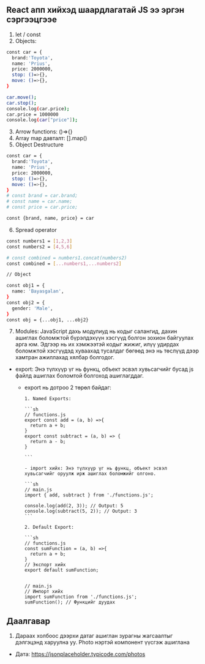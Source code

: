 ## React апп хийхэд шаардлагатай JS ээ эргэн сэргээцгээе

1. let / const
2. Objects:

```sh
const car = {
  brand:'Toyota',
  name: 'Prius',
  price: 2000000,
  stop: ()=>{},
  move: ()=>{},
}

car.move();
car.stop();
console.log(car.price);
car.price = 1000000
console.log(car["price"]);

```

3. Arrow functions: ()=>{}
4. Array map давталт: [].map()
5. Object Destructure

```sh
const car = {
  brand:'Toyota',
  name: 'Prius',
  price: 2000000,
  stop: ()=>{},
  move: ()=>{},
}
# const brand = car.brand;
# const name = car.name;
# const price = car.price;

const {brand, name, price} = car
```

6. Spread operator

```sh
const numbers1 = [1,2,3]
const numbers2 = [4,5,6]

# const combined = numbers1.concat(numbers2)
const combined = [...numbers1,...numbers2]

// Object

const obj1 = {
  name: 'Bayasgalan',
}
const obj2 = {
  gender: 'Male',
}
const obj = {...obj1, ...obj2}
```

7. Modules:
   JavaScript дахь модулиуд нь кодыг салангид, дахин ашиглах боломжтой бүрэлдэхүүн хэсгүүд болгон зохион байгуулах арга юм. Эдгээр нь их хэмжээтэй кодыг жижиг, илүү удирдах боломжтой хэсгүүдэд хуваахад тусалдаг бөгөөд энэ нь төслүүд дээр хамтран ажиллахад хялбар болгодог.

- export: Энэ түлхүүр үг нь функц, объект эсвэл хувьсагчийг бусад js файлд ашиглах боломтой болгоход ашиглагддаг.

  - export нь дотроо 2 төрөл байдаг:

        1. Named Exports:

        ```sh
        // functions.js
        export const add = (a, b) =>{
          return a + b;
        }
        export const subtract = (a, b) => {
          return a - b;
        }

        ```

        - import хийх: Энэ түлхүүр үг нь функц, объект эсвэл хувьсагчийг оруулж ирж ашиглах боломжийг олгоно.

        ```sh
        // main.js
        import { add, subtract } from './functions.js';

        console.log(add(2, 3)); // Output: 5
        console.log(subtract(5, 2)); // Output: 3
        ```

        2. Default Export:

        ```sh
        // functions.js
        const sumFunction = (a, b) =>{
          return a + b;
        }
        // Экспорт хийх
        export default sumFunction;


        // main.js
        // Импорт хийх
        import sumFunction from './functions.js';
        sumFunction(); // Функцийг дуудах

## Даалгавар

1. Дараах холбоос дээрхи датаг ашиглан зурагны жагсаалтыг дэлгэцэнд харуулна уу. Photo нэртэй компонент үүсгэж ашиглана

- Дата: https://jsonplaceholder.typicode.com/photos

